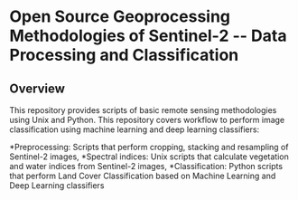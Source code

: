 # Open Source Geoprocessing Methodologies of Sentinel-2 -- Data Processing and Classification
## Overview
This repository provides scripts of basic remote sensing methodologies using Unix and Python. This repository covers workflow to perform image classification using machine learning and deep learning classifiers:

*Preprocessing: Scripts that perform cropping, stacking and resampling of Sentinel-2 images,
*Spectral indices: Unix scripts that calculate vegetation and water indices from Sentinel-2 images,
*Classification: Python scripts that perform Land Cover Classification based on Machine Learning and Deep Learning classifiers
